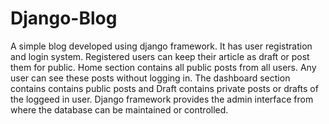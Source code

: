 # Django-Blog
A simple blog developed using django framework. It has user registration and login system. Registered users can keep their article as draft or post them for public. Home section contains all public posts from all users. Any user can see these posts without logging in. The dashboard section contains contains public posts and Draft contains private posts or drafts of the loggeed in user. Django framework provides the admin interface from where the database can be maintained or controlled.

